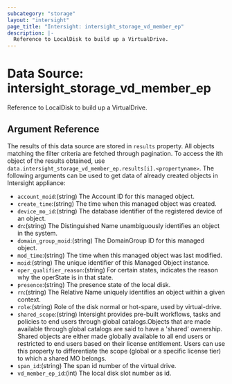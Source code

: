 ```yaml
---
subcategory: "storage"
layout: "intersight"
page_title: "Intersight: intersight_storage_vd_member_ep"
description: |-
  Reference to LocalDisk to build up a VirtualDrive.
---
```


# Data Source: intersight_storage_vd_member_ep
Reference to LocalDisk to build up a VirtualDrive.
## Argument Reference
The results of this data source are stored in `results` property.
All objects matching the filter criteria are fetched through pagination.
To access the ith object of the results obtained, use `data.intersight_storage_vd_member_ep.results[i].<propertyname>`.
The following arguments can be used to get data of already created objects in Intersight appliance:
* `account_moid`:(string) The Account ID for this managed object. 
* `create_time`:(string) The time when this managed object was created. 
* `device_mo_id`:(string) The database identifier of the registered device of an object. 
* `dn`:(string) The Distinguished Name unambiguously identifies an object in the system. 
* `domain_group_moid`:(string) The DomainGroup ID for this managed object. 
* `mod_time`:(string) The time when this managed object was last modified. 
* `moid`:(string) The unique identifier of this Managed Object instance. 
* `oper_qualifier_reason`:(string) For certain states, indicates the reason why the operState is in that state. 
* `presence`:(string) The presence state of the local disk. 
* `rn`:(string) The Relative Name uniquely identifies an object within a given context. 
* `role`:(string) Role of the disk normal or hot-spare, used by virtual-drive. 
* `shared_scope`:(string) Intersight provides pre-built workflows, tasks and policies to end users through global catalogs.Objects that are made available through global catalogs are said to have a 'shared' ownership. Shared objects are either made globally available to all end users or restricted to end users based on their license entitlement. Users can use this property to differentiate the scope (global or a specific license tier) to which a shared MO belongs. 
* `span_id`:(string) The span id number of the virtual drive. 
* `vd_member_ep_id`:(int) The local disk slot number as id. 
 